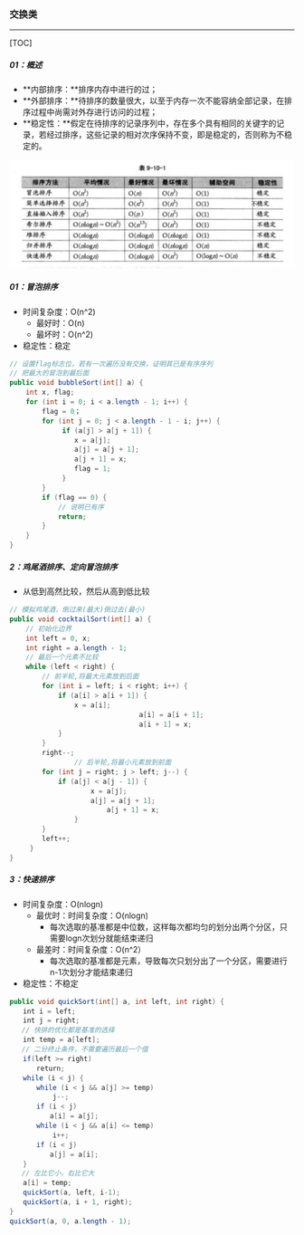 ### 交换类

------

[TOC]

##### 01：概述

- **内部排序：**排序内存中进行的过；
- **外部排序：**待排序的数量很大，以至于内存一次不能容纳全部记录，在排序过程中尚需对外存进行访问的过程；
- **稳定性：**假定在待排序的记录序列中，存在多个具有相同的关键字的记录，若经过排序，这些记录的相对次序保持不变，即是稳定的，否则称为不稳定的。

![](https://github.com/likang315/Algorithms-and-Data-Structures/blob/master/4%EF%BC%9A%E6%8E%92%E5%BA%8F/sort/%E5%85%AB%E5%A4%A7%E6%8E%92%E5%BA%8F%E7%9A%84%E6%97%B6%E9%97%B4%E5%A4%8D%E6%9D%82%E5%BA%A6.jpg?raw=true)

##### 01：冒泡排序

- 时间复杂度：O(n^2)
  - 最好时：O(n)
  - 最坏时：O(n^2)
- 稳定性：稳定

```java
// 设置flag标志位，若有一次遍历没有交换，证明其已是有序序列
// 把最大的冒泡到最后面
public void bubbleSort(int[] a) {
    int x, flag;
    for (int i = 0; i < a.length - 1; i++) {
        flag = 0；
        for (int j = 0; j < a.length - 1 - i; j++) {
             if (a[j] > a[j + 1]) {
                x = a[j];
                a[j] = a[j + 1];
                a[j + 1] = x;
                flag = 1;
             }
        }
        if (flag == 0) {
          	// 说明已有序
            return;
        }
    }
}
```

##### 2：鸡尾酒排序、定向冒泡排序

- 从低到高然比较，然后从高到低比较

```java
// 模拟鸡尾酒，倒过来(最大)倒过去(最小)
public void cocktailSort(int[] a) {
    // 初始化边界
    int left = 0, x;        
    int right = a.length - 1;
    // 最后一个元素不比较
    while (left < right) {
        // 前半轮,将最大元素放到后面
        for (int i = left; i < right; i++) {
            if (a[i] > a[i + 1]) {
                x = a[i];
	 							a[i] = a[i + 1];
								a[i + 1] = x;
            }
        }
        right--;
				// 后半轮,将最小元素放到前面
        for (int j = right; j > left; j--) {
            if (a[j] < a[j - 1]) {
            		x = a[j];
            	 	a[j] = a[j + 1];
    		   			a[j + 1] = x;
        		}
        }
        left++;
	 }
}
```

##### 3：快速排序

- 时间复杂度：O(nlogn)
  - 最优时：时间复杂度：O(nlogn)
    - 每次选取的基准都是中位数，这样每次都均匀的划分出两个分区，只需要logn次划分就能结束递归
  - 最差时：时间复杂度：O(n^2）
    - 每次选取的基准都是元素，导致每次只划分出了一个分区，需要进行n-1次划分才能结束递归
- 稳定性：不稳定

```java
public void quickSort(int[] a, int left, int right) {
　　int i = left;
　　int j = right;
   // 快排的优化都是基准的选择
　　int temp = a[left];
   // 二分终止条件，不需要遍历最后一个值
　　if(left >= right)						
　　　　return;
　　while (i < j) {
　　　　while (i < j && a[j] >= temp) 
　　　　    j--;
　　　　if (i < j)
　　　　　　a[i] = a[j];
　　　　while (i < j && a[i] <= temp)
　　　　    i++;
　　　　if (i < j)
　　　　　　a[j] = a[i];
　　}
   // 左比它小，右比它大
　　a[i] = temp;
　　quickSort(a, left, i-1);
　　quickSort(a, i + 1, right);
}
quickSort(a, 0, a.length - 1);
```


